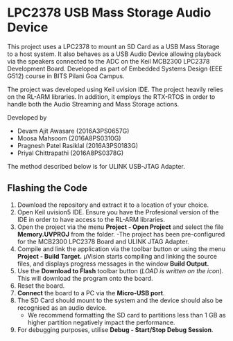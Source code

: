 # LPC2378 USB Mass Storage Audio Device
This project uses a LPC2378 to mount an SD Card as a USB Mass Storage to a host system.  It also behaves as a USB Audio Device allowing playback via the speakers connected to the ADC on the Keil MCB2300 LPC2378 Development Board. Developed as part of Embedded Systems Design (EEE G512) course in BITS Pilani Goa Campus. 

The project was developed using Keil uvision IDE. The project heavily relies on the RL-ARM libraries. In addition, it employs the RTX-RTOS in order to handle both the Audio Streaming and Mass Storage actions. 

Developed by
- Devam Ajit Awasare (2016A3PS0657G)
- Moosa Mahsoom (2016A8PS0310G)
- Pragnesh Patel Rasiklal (2016A3PS0183G)
- Priyal Chittrapathi (2016A8PS0378G)

The method described below is for ULINK USB-JTAG Adapter. 

## Flashing the Code
1. Download the repository and extract it to a location of your choice. 
2. Open Keil uvision5 IDE. Ensure you have the Profesional version of the IDE in order to have access to the RL-ARM libraries. 
3. Open the project via the menu **Project - Open Project** and select the file **Memory.UVPROJ** from the folder. 
    -The project has been pre-configured for the MCB2300 LPC2378 Board and ULINK JTAG Adapter. 
4. Compile and link the application via the toolbar button or using the menu **Project - Build Target.** µVision starts compiling and linking the source files, and displays progress messages in the window **Build Output.**
5. Use the **Download to Flash** toolbar button (*LOAD is written on the icon*). This will download the program onto the board. 
6. Reset the board. 
7. **Connect** the board to a PC via the **Micro-USB port**.
8. The SD Card should mount to the system and the device should also be recognised as an audio device. 
    - We recommend formatting the SD card to partitions less than 1 GB as higher partition negatively impact the performance. 
9. For debugging purposes, utilise **Debug - Start/Stop Debug Session**. 
